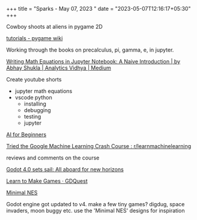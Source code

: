 +++
title = "Sparks - May 07, 2023 "
date = "2023-05-07T12:16:17+05:30"
+++

Cowboy shoots at aliens in pygame 2D

[tutorials - pygame wiki](https://www.pygame.org/wiki/tutorials)

Working through the books on precalculus, pi, gamma, e, in jupyter.

[Writing Math Equations in Jupyter Notebook: A Naive Introduction | by Abhay Shukla | Analytics Vidhya | Medium](https://medium.com/analytics-vidhya/writing-math-equations-in-jupyter-notebook-a-naive-introduction-a5ce87b9a214)

Create youtube shorts 
- jupyter math equations
- vscode python
    - installing
    - debugging
    - testing
    - jupyter

[AI for Beginners](https://microsoft.github.io/AI-For-Beginners/)

[Tried the Google Machine Learning Crash Course : r/learnmachinelearning](https://www.reddit.com/r/learnmachinelearning/comments/8og7wp/tried_the_google_machine_learning_crash_course/)

reviews and comments on the course

[Godot 4.0 sets sail: All aboard for new horizons](https://godotengine.org/article/godot-4-0-sets-sail/)

[Learn to Make Games · GDQuest](https://www.gdquest.com/)

[Minimal NES](https://www.flickr.com/photos/soundofdesign/sets/72157630453608084/with/7517673428/)

Godot engine got updated to v4. make a few tiny games? digdug, space invaders, moon buggy etc. use the 'Minimal NES' designs for inspiration